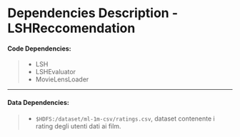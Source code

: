 # Dependencies Description - LSHReccomendation


#### **Code Dependencies:**
> * LSH
> * LSHEvaluator
> * MovieLensLoader

-----

#### **Data Dependencies:**
> * `$HDFS:/dataset/ml-1m-csv/ratings.csv`, dataset contenente i rating degli utenti dati ai film.